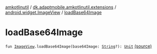 [amkotlinutil](../../index.md) / [dk.adaptmobile.amkotlinutil.extensions](../index.md) / [android.widget.ImageView](index.md) / [loadBase64Image](./load-base64-image.md)

# loadBase64Image

`fun `[`ImageView`](https://developer.android.com/reference/android/widget/ImageView.html)`.loadBase64Image(base64Image: `[`String`](https://kotlinlang.org/api/latest/jvm/stdlib/kotlin/-string/index.html)`?): `[`Unit`](https://kotlinlang.org/api/latest/jvm/stdlib/kotlin/-unit/index.html) [(source)](https://github.com/adaptmobile-organization/amkotlinutil/tree/master/amkotlinutil/amkotlinutil/src/main/java/dk/adaptmobile/amkotlinutil/extensions/ImageViewExtensions.kt#L102)